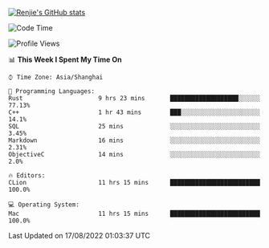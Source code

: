 [![Renjie's GitHub stats](https://github-readme-stats.vercel.app/api?username=liurenjie1024&show_icons=true&theme=chartreuse-dark)](https://github.com/anuraghazra/github-readme-stats)

<!--START_SECTION:waka-->
![Code Time](http://img.shields.io/badge/Code%20Time-118%20hrs%2039%20mins-blue)

![Profile Views](http://img.shields.io/badge/Profile%20Views-13-blue)

📊 **This Week I Spent My Time On** 

```text
⌚︎ Time Zone: Asia/Shanghai

💬 Programming Languages: 
Rust                     9 hrs 23 mins       ███████████████████░░░░░░   77.13% 
C++                      1 hr 43 mins        ███░░░░░░░░░░░░░░░░░░░░░░   14.1% 
SQL                      25 mins             ░░░░░░░░░░░░░░░░░░░░░░░░░   3.45% 
Markdown                 16 mins             ░░░░░░░░░░░░░░░░░░░░░░░░░   2.31% 
ObjectiveC               14 mins             ░░░░░░░░░░░░░░░░░░░░░░░░░   2.0%

🔥 Editors: 
CLion                    11 hrs 15 mins      █████████████████████████   100.0%

💻 Operating System: 
Mac                      11 hrs 15 mins      █████████████████████████   100.0%

```


 Last Updated on 17/08/2022 01:03:37 UTC
<!--END_SECTION:waka-->


